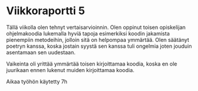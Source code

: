# Viikkoraportti 5

Tällä viikolla olen tehnyt vertaisarvioinnin. 
Olen oppinut toisen opiskelijan ohjelmakoodia lukemalla hyviä tapoja esimerkiksi koodin jakamista pienempiin metodeihin, jolloin sitä on helpompaa ymmärtää.
Olen säätänyt poetryn kanssa, koska jostain syystä sen kanssa tuli ongelmia joten jouduin asentamaan sen uudestaan.

Vaikeinta oli yrittää ymmärtää toisen kirjoittamaa koodia, koska en ole juurikaan ennen lukenut muiden kirjoittamaa koodia.

Aikaa työhön käytetty 7h
